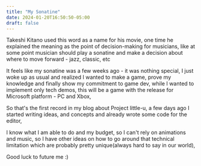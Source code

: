```yaml
---
title: "My Sonatine"
date: 2024-01-20T16:50:50-05:00
draft: false
---
```


Takeshi Kitano used this word as a name for his movie, one time he explained the meaning as the point of decision-making for musicians, like at some point musician should play a sonatine and make a decision about where to move forward - jazz, classic, etc

It feels like my sonatine was a few weeks ago - it was nothing special, I just woke up as usual and realized I wanted to make a game, prove my knowledge and finally show my commitment to game dev, while I wanted to implement only tech demos, this will be a game with the release for Microsoft platform - PC and Xbox,

So that's the first record in my blog about Project little-u, a few days ago I started writing ideas, and concepts and already wrote some code for the editor,

I know what I am able to do and my budget, so I can't rely on animations and music, so I have other ideas on how to go around that technical limitation which are probably pretty unique(always hard to say in our world),

Good luck to future me :)
